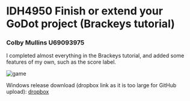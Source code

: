 # IDH4950 Finish or extend your GoDot project (Brackeys tutorial)
### Colby Mullins U69093975
I completed almost everything in the Brackeys tutorial, and added some features of my own, such as the score label.

![game](https://github.com/user-attachments/assets/2a033ad3-63b6-4992-a7a7-8c3067b4a15d)

Windows release download (dropbox link as it is too large for GitHub upload): [dropbox](https://www.dropbox.com/scl/fi/wn9o9x3ire72tl2aam18a/BrackeysGame.exe?rlkey=6ijyie7kkad9ggo5wp4qmes80&st=gkrknfyj&dl=0)


